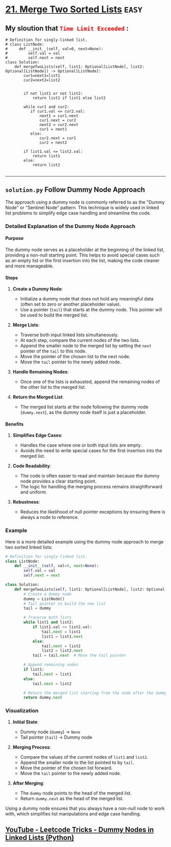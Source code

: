 # [21. Merge Two Sorted Lists](https://leetcode.com/problems/merge-two-sorted-lists/description/) `EASY`
## My sloution that <code style="color : red">Time Limit Exceeded</code> : 
```python3
# Definition for singly-linked list.
# class ListNode:
#     def __init__(self, val=0, next=None):
#         self.val = val
#         self.next = next
class Solution:
    def mergeTwoLists(self, list1: Optional[ListNode], list2: Optional[ListNode]) -> Optional[ListNode]:
        cur1=next1=list1
        cur2=next2=list2
        
 
        if not list1 or not list2:
            return list1 if list1 else list2

        while cur1 and cur2:
           if cur1.val <= cur2.val:
               next1 = cur1.next
               cur1.next = cur2
               next2 = cur2.next
               cur1 = next1
           else:
               cur2.next = cur1 
               cur2 = next2 

        if list1.val <= list2.val:
            return list1
        else:
            return list2
 
```
--- 
## `solution.py` Follow Dummy Node Approach
The approach using a dummy node is commonly referred to as the "Dummy Node" or "Sentinel Node" pattern. This technique is widely used in linked list problems to simplify edge case handling and streamline the code.

### Detailed Explanation of the Dummy Node Approach

#### Purpose

The dummy node serves as a placeholder at the beginning of the linked list, providing a non-null starting point. This helps to avoid special cases such as an empty list or the first insertion into the list, making the code cleaner and more manageable.

#### Steps

1. **Create a Dummy Node**: 
   - Initialize a dummy node that does not hold any meaningful data (often set to zero or another placeholder value).
   - Use a pointer (`tail`) that starts at the dummy node. This pointer will be used to build the merged list.

2. **Merge Lists**:
   - Traverse both input linked lists simultaneously.
   - At each step, compare the current nodes of the two lists.
   - Append the smaller node to the merged list by setting the `next` pointer of the `tail` to this node.
   - Move the pointer of the chosen list to the next node.
   - Move the `tail` pointer to the newly added node.

3. **Handle Remaining Nodes**:
   - Once one of the lists is exhausted, append the remaining nodes of the other list to the merged list.

4. **Return the Merged List**:
   - The merged list starts at the node following the dummy node (`dummy.next`), as the dummy node itself is just a placeholder.

#### Benefits

1. **Simplifies Edge Cases**:
   - Handles the case where one or both input lists are empty.
   - Avoids the need to write special cases for the first insertion into the merged list.

2. **Code Readability**:
   - The code is often easier to read and maintain because the dummy node provides a clear starting point.
   - The logic for handling the merging process remains straightforward and uniform.

3. **Robustness**:
   - Reduces the likelihood of null pointer exceptions by ensuring there is always a node to reference.

### Example

Here is a more detailed example using the dummy node approach to merge two sorted linked lists:

```python
# Definition for singly-linked list.
class ListNode:
    def __init__(self, val=0, next=None):
        self.val = val
        self.next = next

class Solution:
    def mergeTwoLists(self, list1: Optional[ListNode], list2: Optional[ListNode]) -> Optional[ListNode]:
        # Create a dummy node
        dummy = ListNode()
        # Tail pointer to build the new list
        tail = dummy

        # Traverse both lists
        while list1 and list2:
            if list1.val <= list2.val:
                tail.next = list1
                list1 = list1.next
            else:
                tail.next = list2
                list2 = list2.next
            tail = tail.next  # Move the tail pointer

        # Append remaining nodes
        if list1:
            tail.next = list1
        else:
            tail.next = list2

        # Return the merged list starting from the node after the dummy
        return dummy.next
```

### Visualization

1. **Initial State**:
   - Dummy node (`dummy`) -> `None`
   - Tail pointer (`tail`) -> Dummy node

2. **Merging Process**:
   - Compare the values of the current nodes of `list1` and `list2`.
   - Append the smaller node to the list pointed to by `tail`.
   - Move the pointer of the chosen list forward.
   - Move the `tail` pointer to the newly added node.

3. **After Merging**:
   - The `dummy` node points to the head of the merged list.
   - Return `dummy.next` as the head of the merged list.

Using a dummy node ensures that you always have a non-null node to work with, which simplifies list manipulations and edge case handling.

## [YouTube - Leetcode Tricks - Dummy Nodes in Linked Lists (Python)](https://www.youtube.com/watch?v=-Cjgt5I0YvM)